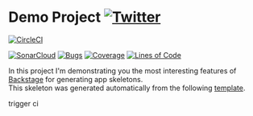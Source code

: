 #  Demo Project [![Twitter](https://img.shields.io/twitter/follow/piotr_minkowski.svg?style=social&logo=twitter&label=Follow%20Me)](https://twitter.com/piotr_minkowski)

[![CircleCI](https://circleci.com/gh/amintongbackstage/sample-spring-boot-app.svg?style=svg)](https://circleci.com/gh/amintongbackstage/sample-spring-boot-app)

[![SonarCloud](https://sonarcloud.io/images/project_badges/sonarcloud-black.svg)](https://sonarcloud.io/dashboard?id=amintongbackstage_sample-spring-boot-app)
[![Bugs](https://sonarcloud.io/api/project_badges/measure?project=amintongbackstage_sample-spring-boot-app&metric=bugs)](https://sonarcloud.io/dashboard?id=amintongbackstage_sample-spring-boot-app)
[![Coverage](https://sonarcloud.io/api/project_badges/measure?project=amintongbackstage_sample-spring-boot-app&metric=coverage)](https://sonarcloud.io/dashboard?id=amintongbackstage_sample-spring-boot-app)
[![Lines of Code](https://sonarcloud.io/api/project_badges/measure?project=amintongbackstage_sample-spring-boot-app&metric=ncloc)](https://sonarcloud.io/dashboard?id=amintongbackstage_sample-spring-boot-app)

In this project I'm demonstrating you the most interesting features of [Backstage](https://backstage.io/) for generating app skeletons. \
This skeleton was generated automatically from the following [template](https://github.com/piomin/backstage-templates/blob/master/templates/spring-boot-basic/template.yaml).

trigger ci
